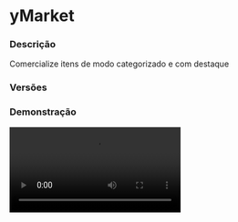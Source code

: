 # yMarket
<secondary-label ref="management"/>

### Descrição
Comercialize itens de modo categorizado e com destaque

### Versões
<secondary-label ref="1.8"/>
<secondary-label ref="1.9"/>
<secondary-label ref="1.10"/>
<secondary-label ref="1.11"/>
<secondary-label ref="1.12"/>
<secondary-label ref="1.13"/>
<secondary-label ref="1.14"/>
<secondary-label ref="1.15"/>
<secondary-label ref="1.16"/>
<secondary-label ref="1.17"/>
<secondary-label ref="1.18"/>
<secondary-label ref="1.19"/>
<secondary-label ref="1.20"/>
<secondary-label ref="1.21"/>

### Demonstração
<video src="//www.youtube.com/watch?v=bOlhWLRe6A0"/>


<chapter title="Comandos" id="commands" collapsible="true">
<code-block lang="plain text">/mercado - Abre o menu principal.
/mercado vender [player] - Inicia uma venda no mercado.
/mercado pessoal - Abre o menu de vendas pessoais.
/mercado vendas - Abre o menu de vendas próprias.
/mercado ban - Banir um jogador do mercado.
/mercado unban - Desbanir um jogador do mercado.
/mercado setnpc - Setar o NPC.
/mercado delnpc - Deletar o NPC.
/mercado reload - Recarrega as configurações.</code-block>
</chapter>

<chapter title="Permissões" id="permissions" collapsible="true">
<code-block lang="plain text">ymercado.use - Permissão para o /mercadoymercado.sell - Permissão para o /mercado vender [player]ymercado.personal - Permissão para o /mercado pessoalymercado.sells - Permissão para o /mercado vendas
ymarket.announce - Permissão para enviar a mensagem de anúncio no chat ao anunciar
ymarket.sponsor - Permissão para destacar a venda sem custo
ymarket.sell_limit.[numero] - Permissão para ter um limite customizado de vendas simultâneasymercado.ban - Permissão para o /mercado banymercado.unban - Permissão para o /mercado unbanymercado.setnpc - Permissão para o /mercado setnpcymercado.delnpc - Permissão para o /mercado delnpcymercado.admin.reload - Permissão para o /mercado reload</code-block>
</chapter>



## Erros comuns
<primary-label ref="errors"/>

Antes de configurar o plugin, revise os pontos listados aqui para evitar problemas frequentes durante a configuração.

<seealso style="cards">
    <category ref="wrs">
        <a href="yplugins.md"></a>        <a href="https://ystoreplugins.com.br/plugins/detalhes/156-yMarket">Site do plugin yMarket</a>
    </category>
</seealso>